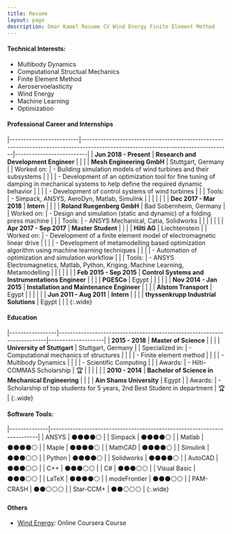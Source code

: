 ```yaml
---
title: Resume
layout: page
description: Omar Kamel Resume CV Wind Energy Finite Element Method
---
```

<!-- ![Profile Image]({{ site.url }}/{{ site.picture }}){:height="200px" width="200px"} -->

#### Technical Interests:
- Multibody Dynamics
- Computational Structual Mechanics
- Finite Element Method
- Aeroservoelasticity
- Wind Energy
- Machine Learning
- Optimization

#### Professional Career and Internships

|-------------------------|-----------------------------------------------------------------------------------------------------------------------------------|--------------------------|
| **Jun 2018 - Present**  | **Research and Development Engineer**                                                                                             |                          |
|                         | **Mesh Engineering GmbH**                                                                                                         | Stuttgart, Germany       |
| Worked on:              | - Building simulation models of wind turbines and their subsystems                                                                  |                          |
|                         | - Development of an optimization tool for fine tuning of damping in mechanical systems to help define the required dynamic behavior |                          |
|                         | - Development of control systems of wind turbines                                                                                   |                          |
| Tools:                  | - Simpack, ANSYS, AeroDyn, Matlab, Simulink                                                                                         |                          |
|                         |                                                                                                                                   |                          |
| **Dec 2017 - Mar 2018** | **Intern**                                                                                                                        |                          |
|                         | **Roland Ruegenberg GmbH**                                                                                                        | Bad Sobernheim, Germany  |
| Worked on:              | - Design and simulation (static and dynamic) of a folding press machine                                                             |                          |
| Tools:                  | - ANSYS Mechanical, Catia, Solidworks                                                                                               |                          |
|                         |                                                                                                                                   |                          |
| **Apr 2017 - Sep 2017** | **Master Student**                                                                                                                |                          |
|                         | **Hilti AG**                                                                                                                      | Liechtenstein            |
| Worked on:              | - Development of a finite element model of electromagnetic linear drive                                                             |                          |
|                         | - Development of metamodelling based optimization algorithm using machine learning techniques                                       |                          |
|                         | - Automation of optimization and simulation workflow                                                                                |                          |
| Tools:                  | - ANSYS Electromagnetics, Matlab, Python, Kriging, Machine Learning, Metamodelling                                                  |                          |
|                         |                                                                                                                                   |                          |
| **Feb 2015 - Sep 2015** | **Control Systems and Instrumentations Engineer**                                                                                 |                          |
|                         | **PGESCo**                                                                                                                        | Egypt                    |
|                         |                                                                                                                                   |                          |
| **Nov 2014 - Jan 2015** | **Installation and Maintenance Engineer**                                                                                         |                          |
|                         | **Alstom Transport**                                                                                                              | Egypt                    |
|                         |                                                                                                                                   |                          |
| **Jun 2011 - Aug 2011** | **Intern**                                                                                                                        |                          |
|                         | **thyssenkrupp Industrial Solutions**                                                                                             | Egypt                    |                                                                                                                                                                                         |                                                                                                                                                 |
{:.wide}


#### Education


|-----------------|-------------------------------------------------------------------------|--------------------|
| **2015 - 2018** | **Master of Science**                                                   |                    |
|                 | **University of Stuttgart**                                             | Stuttgart, Germany |
| Specialized in: | - Computational mechanics of structures                                   |                    |
|                 | - Finite element method                                                   |                    |
|                 | - Multibody Dynamics                                                      |                    |
|                 | - Scientific Computing                                                    |                    |
| Awards:         | - Hilti-COMMAS Scholarship                                                | :trophy:           |
|                 |                                                                         |                    |
| **2010 - 2014** | **Bachelor of Science in Mechanical Engineering**                       |                    |
|                 | **Ain Shams University**                                                | Egypt              |
| Awards:         | - Scholarship of top students for 5 years, 2nd Best Student in department | :trophy:           |
{:.wide}


#### Software Tools:

|--------------|-------------------------------------------------------------------------|
| ANSYS        | :black_circle::black_circle::black_circle::black_circle::white_circle:  |
| Simpack      | :black_circle::black_circle::black_circle::black_circle::white_circle:  |
| Matlab       | :black_circle::black_circle::black_circle::black_circle::white_circle:  |
| Maple        | :black_circle::black_circle::black_circle::black_circle::white_circle:  |
| MathCAD      | :black_circle::black_circle::black_circle::black_circle::white_circle:  |
| Simulink     | :black_circle::black_circle::black_circle::white_circle::white_circle:  |
| Python       | :black_circle::black_circle::black_circle::black_circle::white_circle:  |
| Solidworks   | :black_circle::black_circle::black_circle::black_circle::white_circle:  |
| AutoCAD      | :black_circle::black_circle::black_circle::white_circle::white_circle:  |
| C++          | :black_circle::black_circle::black_circle::white_circle::white_circle:  |
| C#           | :black_circle::black_circle::black_circle::white_circle::white_circle:  |
| Visual Basic | :black_circle::black_circle::black_circle::white_circle::white_circle:  |
| LaTeX        | :black_circle::black_circle::black_circle::black_circle::white_circle:  |
| modeFrontier | :black_circle::black_circle::black_circle::white_circle::white_circle:  |
| PAM-CRASH    | :black_circle::black_circle::white_circle::white_circle::white_circle:  |
| Star-CCM+    | :black_circle::black_circle::white_circle::white_circle::white_circle:  |
{:.wide}

#### Others
- [Wind Energy](https://www.coursera.org/account/accomplishments/verify/YV466HVSFW2U): Online Coursera Course